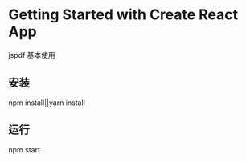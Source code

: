 # Getting Started with Create React App

jspdf 基本使用

## 安装

npm install||yarn install

## 运行

npm start
